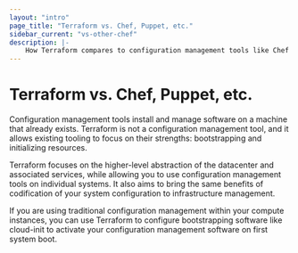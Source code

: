```yaml
---
layout: "intro"
page_title: "Terraform vs. Chef, Puppet, etc."
sidebar_current: "vs-other-chef"
description: |-
    How Terraform compares to configuration management tools like Chef and Puppet. 
---
```


# Terraform vs. Chef, Puppet, etc.

Configuration management tools install and manage software on a machine
that already exists. Terraform is not a configuration management tool,
and it allows existing tooling to focus on their strengths: bootstrapping
and initializing resources.

Terraform focuses on the higher-level abstraction of the datacenter and
associated services, while allowing you to use configuration management
tools on individual systems. It also aims to bring the same benefits of
codification of your system configuration to infrastructure management.

If you are using traditional configuration management within your compute
instances, you can use Terraform to configure bootstrapping software like
cloud-init to activate your configuration management software on first
system boot.
